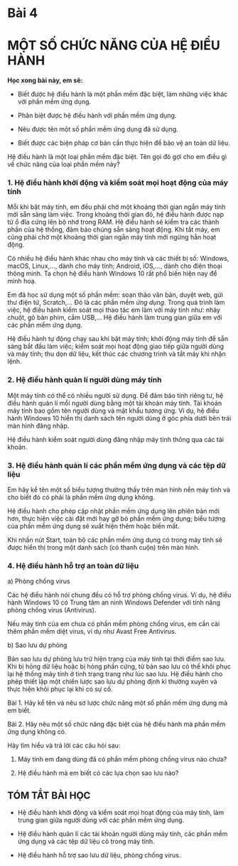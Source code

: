 # Bài 4

# MỘT SỐ CHỨC NĂNG CỦA HỆ ĐIỀU HÀNH

**Học xong bài này, em sẽ:**

* Biết được hệ điều hành là một phần mềm đặc biệt, làm những việc khác với phần mềm ứng dụng.

* Phân biệt được hệ điều hành với phần mềm ứng dụng.

* Nêu được tên một số phần mềm ứng dụng đã sử dụng.

* Biết được các biện pháp cơ bản cần thực hiện để bảo vệ an toàn dữ liệu.


Hệ điều hành là một loại phần mềm đặc biệt. Tên gọi đó gợi cho em điều gì về chức năng của loại phần mềm này?

### 1. Hệ điều hành khởi động và kiểm soát mọi hoạt động của máy tính

Mỗi khi bật máy tính, em đều phải chờ một khoảng thời gian ngắn máy tính mới sẵn sàng làm việc. Trong khoảng thời gian đó, hệ điều hành được nạp từ ổ đĩa cứng lên bộ nhớ trong RAM. Hệ điều hành sẽ kiểm tra các thành phần của hệ thống, đảm bảo chúng sẵn sàng hoạt động. Khi tắt máy, em cũng phải chờ một khoảng thời gian ngắn máy tính mới ngừng hẳn hoạt động.

Có nhiều hệ điều hành khác nhau cho máy tính và các thiết bị số: Windows, macOS, Linux,..., dành cho máy tính; Android, iOS,..., dành cho điện thoại thông minh. Ta chọn hệ điều hành Windows 10 rất phổ biến hiện nay để minh hoạ.

Em đã học sử dụng một số phần mềm: soạn thảo văn bản, duyệt web, gửi thư điện tử, Scratch,... Đó là các phần mềm *ứng dụng*. Trong quá trình làm việc, hệ điều hành kiểm soát mọi thao tác em làm với máy tính như: nháy chuột, gõ bàn phím, cắm USB,... Hệ điều hành làm trung gian giữa em với các phần mềm ứng dụng.

Hệ điều hành tự động chạy sau khi bật máy tính; khởi động máy tính để sẵn sàng bắt đầu làm việc; kiểm soát mọi hoạt động giao tiếp giữa người dùng và máy tính; thu dọn dữ liệu, kết thúc các chương trình và tắt máy khi nhận lệnh.

### 2. Hệ điều hành quản lí người dùng máy tính

Một máy tính có thể có nhiều người sử dụng. Để đảm bảo tính riêng tư, hệ điều hành quản lí mỗi người dùng bằng một tài khoản máy tính. Tài khoản máy tính bao gồm tên người dùng và mật khẩu tương ứng. Ví dụ, hệ điều hành Windows 10 hiển thị danh sách tên người dùng ở góc phía dưới bên trái màn hình đăng nhập.

Hệ điều hành kiểm soát người dùng đăng nhập máy tính thông qua các tài khoản.

### 3. Hệ điều hành quản lí các phần mềm ứng dụng và các tệp dữ liệu

Em hãy kể tên một số biểu tượng thường thấy trên màn hình nền máy tính và cho biết đó có phải là phần mềm ứng dụng không.

Hệ điều hành cho phép cập nhật phần mềm ứng dụng lên phiên bản mới hơn, thực hiện việc cài đặt mới hay gỡ bỏ phần mềm ứng dụng; biểu tượng của phần mềm ứng dụng sẽ xuất hiện thêm hoặc biến mất.

Khi nhấn nút Start, toàn bộ các phần mềm ứng dụng có trong máy tính sẽ được hiển thị trong một danh sách (có thanh cuộn) trên màn hình.

### 4. Hệ điều hành hỗ trợ an toàn dữ liệu
a) Phòng chống virus

Các hệ điều hành nói chung đều có hỗ trợ phòng chống virus. Ví dụ, hệ điều hành Windows 10 có Trung tâm an ninh Windows Defender với tính năng phòng chống virus (Antivirus).

Nếu máy tính của em chưa có phần mềm phòng chống virus, em cần cài thêm phần mềm diệt virus, ví dụ như Avast Free Antivirus.

b) Sao lưu dự phòng

Bản sao lưu dự phòng lưu trữ hiện trạng của máy tính tại thời điểm sao lưu. Khi bị hỏng dữ liệu hoặc bị hỏng phần cứng, từ bản sao lưu có thể khôi phục lại hệ thống máy tính ở tình trạng trang như lúc sao lưu. Hệ điều hành cho phép thiết lập một chiến lược sao lưu dự phòng định kì thường xuyên và thực hiện khôi phục lại khi có sự cố.

Bài 1. Hãy kể tên và nêu sơ lược chức năng một số phần mềm ứng dụng mà em biết.

Bài 2. Hãy nêu một số chức năng đặc biệt của hệ điều hành mà phần mềm ứng dụng không có.

Hãy tìm hiểu và trả lời các câu hỏi sau:
1) Máy tính em đang dùng đã có phần mềm phòng chống virus nào chưa?

2) Hệ điều hành mà em biết có các lựa chọn sao lưu nào?

## TÓM TẮT BÀI HỌC

* Hệ điều hành khởi động và kiểm soát mọi hoạt động của máy tính, làm trung gian giữa người dùng với các phần mềm ứng dụng.

* Hệ điều hành quản lí các tài khoản người dùng máy tính, các phần mềm ứng dụng và các tệp dữ liệu có trong máy tính.

* Hệ điều hành hỗ trợ sao lưu dữ liệu, phòng chống virus.
